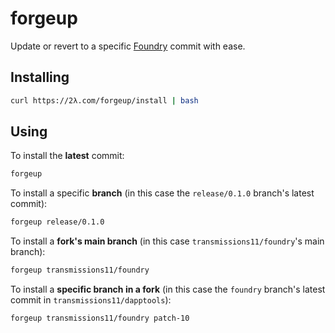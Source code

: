 # forgeup

Update or revert to a specific [Foundry](https://github.com/gakonst/foundry) commit with ease.

## Installing

```sh
curl https://2λ.com/forgeup/install | bash
```

## Using

To install the **latest** commit:

```sh
forgeup
```

To install a specific **branch** (in this case the `release/0.1.0` branch's latest commit):

```sh
forgeup release/0.1.0
```

To install a **fork's main branch** (in this case `transmissions11/foundry`'s main branch):

```sh
forgeup transmissions11/foundry
```

To install a **specific branch in a fork** (in this case the `foundry` branch's latest commit in `transmissions11/dapptools`):

```sh
forgeup transmissions11/foundry patch-10
```
